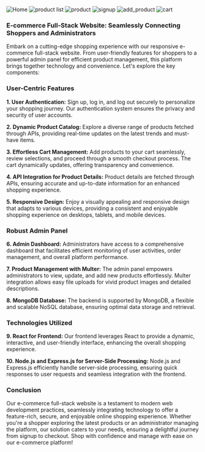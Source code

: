 ![Home](https://github.com/prathap24reddy/ecommerce/assets/136371579/5558b77f-d2d0-4adc-86d4-7d481955f1f4)
![product list](https://github.com/prathap24reddy/ecommerce/assets/136371579/85a10bdf-4546-4724-a05f-409f97eddb87)
![product](https://github.com/prathap24reddy/ecommerce/assets/136371579/36453352-0ea9-4094-a6f8-f195202de6e9)
![signup](https://github.com/prathap24reddy/ecommerce/assets/136371579/0c25af03-a3ed-476b-88f0-c715efc11339)
![add_product](https://github.com/prathap24reddy/ecommerce/assets/136371579/2fbda0ce-44b3-4eed-bd1f-4c2fba33cd14)
![cart](https://github.com/prathap24reddy/ecommerce/assets/136371579/d0f83ac6-eb9e-48c0-9b3a-bc7b3f1d72d2)


### E-commerce Full-Stack Website: Seamlessly Connecting Shoppers and Administrators

Embark on a cutting-edge shopping experience with our responsive e-commerce full-stack website. From user-friendly features for shoppers to a powerful admin panel for efficient product management, this platform brings together technology and convenience. Let's explore the key components:

### User-Centric Features

**1. User Authentication:**
   Sign up, log in, and log out securely to personalize your shopping journey. Our authentication system ensures the privacy and security of user accounts.

**2. Dynamic Product Catalog:**
   Explore a diverse range of products fetched through APIs, providing real-time updates on the latest trends and must-have items.

**3. Effortless Cart Management:**
   Add products to your cart seamlessly, review selections, and proceed through a smooth checkout process. The cart dynamically updates, offering transparency and convenience.

**4. API Integration for Product Details:**
   Product details are fetched through APIs, ensuring accurate and up-to-date information for an enhanced shopping experience.

**5. Responsive Design:**
   Enjoy a visually appealing and responsive design that adapts to various devices, providing a consistent and enjoyable shopping experience on desktops, tablets, and mobile devices.

### Robust Admin Panel

**6. Admin Dashboard:**
   Administrators have access to a comprehensive dashboard that facilitates efficient monitoring of user activities, order management, and overall platform performance.

**7. Product Management with Multer:**
   The admin panel empowers administrators to view, update, and add new products effortlessly. Multer integration allows easy file uploads for vivid product images and detailed descriptions.

**8. MongoDB Database:**
   The backend is supported by MongoDB, a flexible and scalable NoSQL database, ensuring optimal data storage and retrieval.

### Technologies Utilized

**9. React for Frontend:**
   Our frontend leverages React to provide a dynamic, interactive, and user-friendly interface, enhancing the overall shopping experience.

**10. Node.js and Express.js for Server-Side Processing:**
   Node.js and Express.js efficiently handle server-side processing, ensuring quick responses to user requests and seamless integration with the frontend.

### Conclusion

Our e-commerce full-stack website is a testament to modern web development practices, seamlessly integrating technology to offer a feature-rich, secure, and enjoyable online shopping experience. Whether you're a shopper exploring the latest products or an administrator managing the platform, our solution caters to your needs, ensuring a delightful journey from signup to checkout. Shop with confidence and manage with ease on our e-commerce platform!
